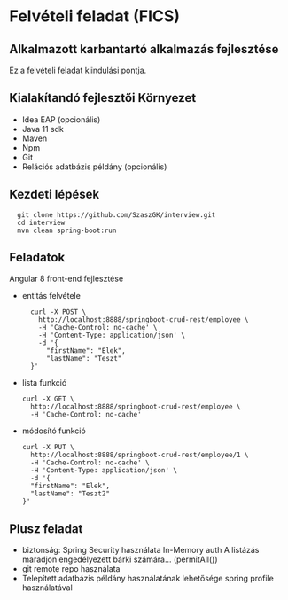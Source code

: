 # Felvételi feladat (FICS)
## Alkalmazott karbantartó alkalmazás fejlesztése
Ez a felvételi feladat kiindulási pontja.

## Kialakítandó fejlesztői Környezet
* Idea EAP (opcionális)
* Java 11 sdk
* Maven
* Npm
* Git
* Relációs adatbázis példány (opcionális)

## Kezdeti lépések
```shell script
  git clone https://github.com/SzaszGK/interview.git
  cd interview
  mvn clean spring-boot:run
``` 

## Feladatok
Angular 8 front-end fejlesztése
* entitás felvétele    
  ```shell script
    curl -X POST \
      http://localhost:8888/springboot-crud-rest/employee \
      -H 'Cache-Control: no-cache' \
      -H 'Content-Type: application/json' \
      -d '{
    	"firstName": "Elek",
    	"lastName": "Teszt"
    }'
  ```
* lista funkció
  ```shell script
  curl -X GET \
    http://localhost:8888/springboot-crud-rest/employee \
    -H 'Cache-Control: no-cache' 
  ```
* módosító funkció
  ```shell script
  curl -X PUT \
    http://localhost:8888/springboot-crud-rest/employee/1 \
    -H 'Cache-Control: no-cache' \
    -H 'Content-Type: application/json' \
    -d '{
  	"firstName": "Elek",
  	"lastName": "Teszt2"
  }'
  ```

## Plusz feladat
* biztonság: Spring Security használata In-Memory auth
    A listázás maradjon engedélyezett bárki számára... (permitAll())
* git remote repo használata
* Telepített adatbázis példány használatának lehetősége spring profile használatával
